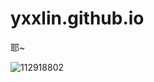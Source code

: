 # yxxlin.github.io
耶~ 

![112918802](https://user-images.githubusercontent.com/112918802/196330755-bbd8c6c0-d37b-4b42-b075-3fbd758b446e.jpg)
